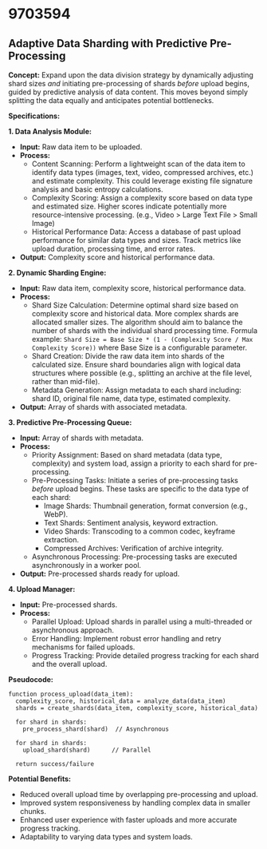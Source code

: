 # 9703594

## Adaptive Data Sharding with Predictive Pre-Processing

**Concept:** Expand upon the data division strategy by dynamically adjusting shard sizes *and* initiating pre-processing of shards *before* upload begins, guided by predictive analysis of data content. This moves beyond simply splitting the data equally and anticipates potential bottlenecks.

**Specifications:**

**1. Data Analysis Module:**

*   **Input:** Raw data item to be uploaded.
*   **Process:**
    *   Content Scanning: Perform a lightweight scan of the data item to identify data types (images, text, video, compressed archives, etc.) and estimate complexity.  This could leverage existing file signature analysis and basic entropy calculations.
    *   Complexity Scoring: Assign a complexity score based on data type and estimated size.  Higher scores indicate potentially more resource-intensive processing.  (e.g., Video > Large Text File > Small Image)
    *   Historical Performance Data: Access a database of past upload performance for similar data types and sizes.  Track metrics like upload duration, processing time, and error rates.
*   **Output:** Complexity score and historical performance data.

**2. Dynamic Sharding Engine:**

*   **Input:** Raw data item, complexity score, historical performance data.
*   **Process:**
    *   Shard Size Calculation: Determine optimal shard size based on complexity score and historical data.  More complex shards are allocated smaller sizes. The algorithm should aim to balance the number of shards with the individual shard processing time. Formula example: `Shard Size = Base Size * (1 - (Complexity Score / Max Complexity Score))` where Base Size is a configurable parameter.
    *   Shard Creation: Divide the raw data item into shards of the calculated size.  Ensure shard boundaries align with logical data structures where possible (e.g., splitting an archive at the file level, rather than mid-file).
    *   Metadata Generation:  Assign metadata to each shard including: shard ID, original file name, data type, estimated complexity.
*   **Output:**  Array of shards with associated metadata.

**3. Predictive Pre-Processing Queue:**

*   **Input:** Array of shards with metadata.
*   **Process:**
    *   Priority Assignment: Based on shard metadata (data type, complexity) and system load, assign a priority to each shard for pre-processing.
    *   Pre-Processing Tasks: Initiate a series of pre-processing tasks *before* upload begins.  These tasks are specific to the data type of each shard:
        *   Image Shards: Thumbnail generation, format conversion (e.g., WebP).
        *   Text Shards: Sentiment analysis, keyword extraction.
        *   Video Shards: Transcoding to a common codec, keyframe extraction.
        *   Compressed Archives:  Verification of archive integrity.
    *   Asynchronous Processing: Pre-processing tasks are executed asynchronously in a worker pool.
*   **Output:** Pre-processed shards ready for upload.

**4. Upload Manager:**

*   **Input:** Pre-processed shards.
*   **Process:**
    *   Parallel Upload: Upload shards in parallel using a multi-threaded or asynchronous approach.
    *   Error Handling: Implement robust error handling and retry mechanisms for failed uploads.
    *   Progress Tracking: Provide detailed progress tracking for each shard and the overall upload.

**Pseudocode:**

```
function process_upload(data_item):
  complexity_score, historical_data = analyze_data(data_item)
  shards = create_shards(data_item, complexity_score, historical_data)
  
  for shard in shards:
    pre_process_shard(shard)  // Asynchronous
  
  for shard in shards:
    upload_shard(shard)      // Parallel
  
  return success/failure
```

**Potential Benefits:**

*   Reduced overall upload time by overlapping pre-processing and upload.
*   Improved system responsiveness by handling complex data in smaller chunks.
*   Enhanced user experience with faster uploads and more accurate progress tracking.
*   Adaptability to varying data types and system loads.
